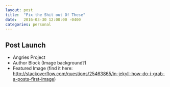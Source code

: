 ```yaml
---
layout: post
title:  "Fix the Shit out Of These"
date:   2016-03-30 12:00:00 -0400
categories: personal
---
```


## Post Launch
* Angries Project
* Author Block (Image background?)
* Featured Image (find it here: http://stackoverflow.com/questions/25463865/in-jekyll-how-do-i-grab-a-posts-first-image)
